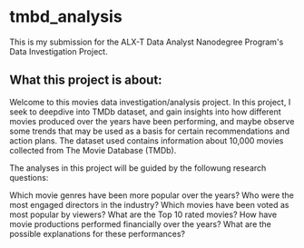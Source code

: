 # tmbd_analysis
This is my submission for the ALX-T Data Analyst Nanodegree Program's Data Investigation Project. 

## What this project is about: 
Welcome to this movies data investigation/analysis project. In this project, I seek to deepdive into TMDb dataset, and gain insights into how different movies produced over the years have been performing, and maybe observe some trends that may be used as a basis for certain recommendations and action plans. The dataset used contains information about 10,000 movies collected from The Movie Database (TMDb).

The analyses in this project will be guided by the followung research questions:

Which movie genres have been more popular over the years?
Who were the most engaged directors in the industry?
Which movies have been voted as most popular by viewers?
What are the Top 10 rated movies?
How have movie productions performed financially over the years?
What are the possible explanations for these performances?
